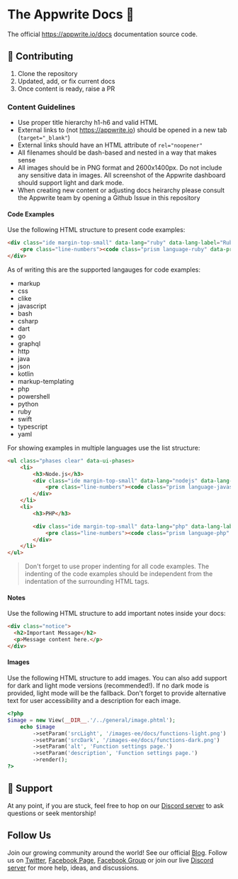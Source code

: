 # The Appwrite Docs 📝

The official https://appwrite.io/docs documentation source code.
## 🚀 Contributing
1. Clone the repository
2. Updated, add, or fix current docs
3. Once content is ready, raise a PR

### Content Guidelines
- Use proper title hierarchy h1-h6 and valid HTML
- External links to (not https://appwrite.io) should be opened in a new tab (`target="_blank"`)
- External links should have an HTML attribute of `rel="noopener"`
- All filenames should be dash-based and nested in a way that makes sense
- All images should be in PNG format and 2600x1400px. Do not include any sensitive data in images. All screenshot of the Appwrite dashboard should support light and dark mode.
- When creating new content or adjusting docs heirarchy please consult the Appwrite team by opening a Github Issue in this repository

#### Code Examples

Use the following HTML structure to present code examples:

```html
<div class="ide margin-top-small" data-lang="ruby" data-lang-label="Ruby SDK">
    <pre class="line-numbers"><code class="prism language-ruby" data-prism>#ruby code here...</code></pre>
</div>
```

As of writing this are the supported langauges for code examples:

* markup
* css
* clike
* javascript
* bash
* csharp
* dart
* go
* graphql
* http
* java
* json
* kotlin
* markup-templating
* php
* powershell
* python
* ruby
* swift
* typescript
* yaml

For showing examples in multiple languages use the list structure:

```html
<ul class="phases clear" data-ui-phases>
    <li>
        <h3>Node.js</h3>
        <div class="ide margin-top-small" data-lang="nodejs" data-lang-label="Node.js SDK">
            <pre class="line-numbers"><code class="prism language-javascript" data-prism>// node code here...</code></pre>
        </div>
    </li>
    <li>
        <h3>PHP</h3>

        <div class="ide margin-top-small" data-lang="php" data-lang-label="PHP SDK">
            <pre class="line-numbers"><code class="prism language-php" data-prism>//php code here..</code></pre>
        </div>
    </li>
</ul>
```

> Don't forget to use proper indenting for all code examples. The indenting of the code examples should be independent from the indentation of the surrounding HTML tags.

#### Notes

Use the following HTML structure to add important notes inside your docs:

```html
<div class="notice">
  <h2>Important Message</h2>
  <p>Message content here.</p>
</div>
```

#### Images

Use the following HTML structure to add images. You can also add support for dark and light mode versions (recommended!). If no dark mode is provided, light mode will be the fallback. Don't forget to provide alternative text for user accessibility and a description for each image.

```php
<?php
$image = new View(__DIR__.'/../general/image.phtml');
    echo $image
        ->setParam('srcLight', '/images-ee/docs/functions-light.png')
        ->setParam('srcDark', '/images-ee/docs/functions-dark.png')
        ->setParam('alt', 'Function settings page.')
        ->setParam('description', 'Function settings page.')
        ->render();
?>
```

## 🤘 Support 
At any point, if you are stuck, feel free to hop on our [Discord server](https://appwrite.io/discord) to ask questions or seek mentorship!

## Follow Us
Join our growing community around the world! See our official [Blog](https://medium.com/appwrite-io). Follow us on [Twitter](https://twitter.com/appwrite_io), [Facebook Page](https://www.facebook.com/appwrite.io), [Facebook Group](https://www.facebook.com/groups/appwrite.developers/) or join our live [Discord server](https://discord.gg/GSeTUeA) for more help, ideas, and discussions.

